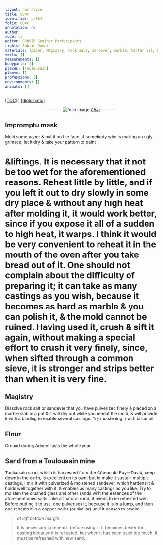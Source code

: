 ```yaml
---
layout: narrative
title: 084r
identifier: p-084r
folio: 084r
annotation: no
author:
mode: tl
editor: GR8975 Seminar Participants
rights: Public Domain
materials: [paper, Magistry, rock salt, sandever, marble, tartar oil, Flour, Sand, Toulousain sand, glass, essences of the aforementioned salts, natural sand, copper]
tools: []
measurements: []
bodyparts: []
places: [Toulousain]
plants: []
professions: []
environments: []
animals: []
---
```


<p><a href="{{ site.baseurl }}/translation/">[TOC]</a> | <a href="{{ site.baseurl }}/texts/p-084r_tc/">[diplomatic]</a></p><div class="folio" align="center">- - - - - <a href="http://gallica.bnf.fr/ark:/12148/btv1b10500001g/f173.image" target="_blank"><img src="https://cu-mkp.github.io/2017-workshop-edition/assets/photo-icon.png" alt="folio image: " style="display:inline-block; margin-bottom:-3px;"/>084r</a> - - - - - </div>  
  

## Impromptu mask

 
Mold some <span class="m">paper</span> & put it on the face of somebody who is making an ugly grimace, let it dry & take your pattern to paint
 
 # &liftings. It is necessary that it not be too wet for the aforementioned reasons. Reheat little by little, and if you left it out to dry slowly in some dry place & without any high heat after molding it, it would work better, since if you expose it all of a sudden to high heat, it warps. I think it would be very convenient to reheat it in the mouth of the oven after you take bread out of it. One should not complain about the difficulty of preparing it; it can take as many castings as you wish, because it becomes as hard as marble & you can polish it, & the mold cannot be ruined. Having used it, crush & sift it again, without making a special effort to crush it very finely, since, when sifted through a common sieve, it is stronger and strips better than when it is very fine.
 
 
  

## <span class="m">Magistry</span>

 
Dissolve <span class="m">rock salt</span> or <span class="m">sandever</span> that you have pulverized finely & placed on a <span class="m">marble</span> slab in a pot & it will dry out while you reheat the mold, & will provide it with a binding to enable several castings. Try moistening it with <span class="m">tartar oil</span>. 
 
 
  

## <span class="m">Flour</span>

 
Ground during <span class="tmp">Advent</span> lasts the whole year.
 
 
  

## <span class="m">Sand</span> from a <span class="pl">Toulousain</span> mine

 
<span class="m"><span class="pl">Toulousain</span> sand</span>, which is harvested from the Côteau du Puy—David, deep down in the earth, is excellent on its own, but to make it sustain multiple castings, I mix it with pulverized & moistened <span class="m">sandever</span>, which hardens it & holds well together with it, & enables as many castings as you like. Try to moisten the crushed <span class="m">glass</span> and other sands with the <span class="m">essences of the aforementioned salts</span>. Like all <span class="m">natural sand</span>, it needs to be reheated well. Before putting it to use, one pulverises it, because it is in a lump, and then one reheats it in a <span class="m">copper</span> boiler (or similar) until it ceases to smoke.
 
> *at left bottom margin*
> 
> 
>   It is necessary to reheat it before using it. It becomes better for casting because it is reheated, but when it has been used too much, it must be refreshed with new sand.
 
